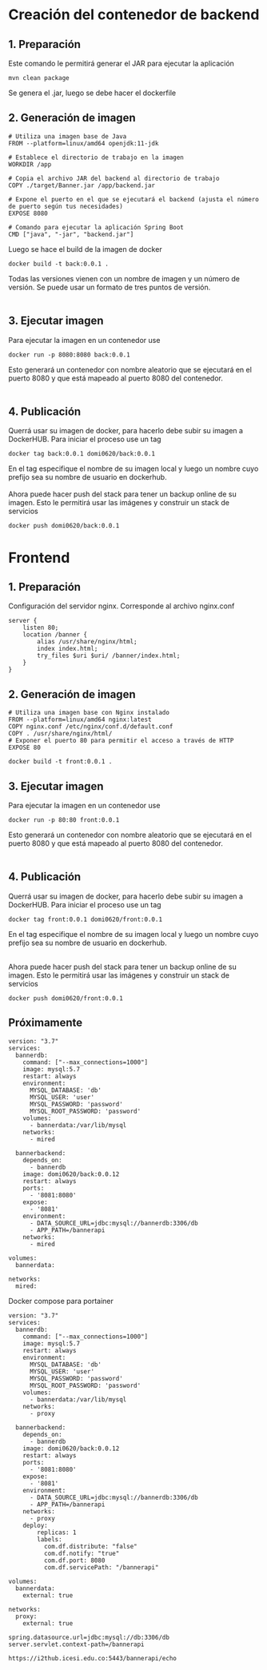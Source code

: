 # Creación del contenedor de backend

## 1. Preparación
Este comando le permitirá generar el JAR para ejecutar la aplicación
```
mvn clean package
``` 
Se genera el .jar, luego se debe hacer el dockerfile


## 2. Generación de imagen

```
# Utiliza una imagen base de Java
FROM --platform=linux/amd64 openjdk:11-jdk

# Establece el directorio de trabajo en la imagen
WORKDIR /app

# Copia el archivo JAR del backend al directorio de trabajo
COPY ./target/Banner.jar /app/backend.jar

# Expone el puerto en el que se ejecutará el backend (ajusta el número de puerto según tus necesidades)
EXPOSE 8080

# Comando para ejecutar la aplicación Spring Boot
CMD ["java", "-jar", "backend.jar"]

```
Luego se hace el build de la imagen de docker
```
docker build -t back:0.0.1 .
```
Todas las versiones vienen con un nombre de imagen y un número de versión. Se puede usar un formato de tres puntos de versión.</br></br>

## 3. Ejecutar imagen
Para ejecutar la imagen en un contenedor use
```
docker run -p 8080:8080 back:0.0.1
```
Esto generará un contenedor con nombre aleatorio que se ejecutará en el puerto 8080 y que está mapeado al puerto 8080 del contenedor.</br></br>

## 4. Publicación
Querrá usar su imagen de docker, para hacerlo debe subir su imagen a DockerHUB. Para iniciar el proceso use un tag
```
docker tag back:0.0.1 domi0620/back:0.0.1
```
En el tag especifique el nombre de su imagen local y luego un nombre cuyo prefijo sea su nombre de usuario en dockerhub.</br></br>
Ahora puede hacer push del stack para tener un backup online de su imagen. Esto le permitirá usar las imágenes y construir un stack de servicios
```
docker push domi0620/back:0.0.1 
```

# Frontend

## 1. Preparación
Configuración del servidor nginx. Corresponde al archivo nginx.conf
```
server {
    listen 80;
    location /banner {
        alias /usr/share/nginx/html;
        index index.html;
        try_files $uri $uri/ /banner/index.html;
    }
}
```

## 2. Generación de imagen

```
# Utiliza una imagen base con Nginx instalado
FROM --platform=linux/amd64 nginx:latest
COPY nginx.conf /etc/nginx/conf.d/default.conf
COPY . /usr/share/nginx/html/
# Exponer el puerto 80 para permitir el acceso a través de HTTP
EXPOSE 80
```

```
docker build -t front:0.0.1 .
```

## 3. Ejecutar imagen
Para ejecutar la imagen en un contenedor use
```
docker run -p 80:80 front:0.0.1
```
Esto generará un contenedor con nombre aleatorio que se ejecutará en el puerto 8080 y que está mapeado al puerto 8080 del contenedor.</br></br>

## 4. Publicación
Querrá usar su imagen de docker, para hacerlo debe subir su imagen a DockerHUB. Para iniciar el proceso use un tag
```
docker tag front:0.0.1 domi0620/front:0.0.1
```
En el tag especifique el nombre de su imagen local y luego un nombre cuyo prefijo sea su nombre de usuario en dockerhub.</br></br>

Ahora puede hacer push del stack para tener un backup online de su imagen. Esto le permitirá usar las imágenes y construir un stack de servicios
```
docker push domi0620/front:0.0.1          
```



## Próximamente

```
version: "3.7"
services:
  bannerdb:
    command: ["--max_connections=1000"]
    image: mysql:5.7
    restart: always
    environment:
      MYSQL_DATABASE: 'db'
      MYSQL_USER: 'user'
      MYSQL_PASSWORD: 'password'
      MYSQL_ROOT_PASSWORD: 'password'
    volumes:
      - bannerdata:/var/lib/mysql
    networks:
      - mired

  bannerbackend:
    depends_on:
      - bannerdb
    image: domi0620/back:0.0.12
    restart: always
    ports:
      - '8081:8080'
    expose:
      - '8081'
    environment:
      - DATA_SOURCE_URL=jdbc:mysql://bannerdb:3306/db
      - APP_PATH=/bannerapi
    networks:
      - mired

volumes:
  bannerdata:
  
networks:
  mired:
```

Docker compose para portainer
```
version: "3.7"
services:
  bannerdb:
    command: ["--max_connections=1000"]
    image: mysql:5.7
    restart: always
    environment:
      MYSQL_DATABASE: 'db'
      MYSQL_USER: 'user'
      MYSQL_PASSWORD: 'password'
      MYSQL_ROOT_PASSWORD: 'password'
    volumes:
      - bannerdata:/var/lib/mysql
    networks:
      - proxy

  bannerbackend:
    depends_on:
      - bannerdb
    image: domi0620/back:0.0.12
    restart: always
    ports:
      - '8081:8080'
    expose:
      - '8081'
    environment:
      - DATA_SOURCE_URL=jdbc:mysql://bannerdb:3306/db
      - APP_PATH=/bannerapi
    networks:
      - proxy
    deploy:
        replicas: 1
        labels: 
          com.df.distribute: "false"
          com.df.notify: "true"
          com.df.port: 8080
          com.df.servicePath: "/bannerapi"

volumes:
  bannerdata:
    external: true

networks:
  proxy:
    external: true
```


```
spring.datasource.url=jdbc:mysql://db:3306/db
server.servlet.context-path=/bannerapi
```

```
https://i2thub.icesi.edu.co:5443/bannerapi/echo


```


